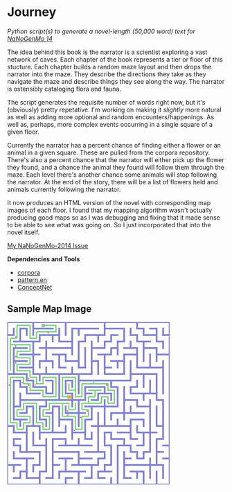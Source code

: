 # Journey

*Python script(s) to generate a novel-length (50,000 word) text for [NaNoGenMo 14](https://github.com/dariusk/NaNoGenMo-2014)*

The idea behind this book is the narrator is a scientist exploring a vast network of caves. Each chapter of the book 
represents a tier or floor of this stucture. Each chapter builds a random maze layout and then drops the narrator 
into the maze. They describe the directions they take as they navigate the maze and describe things they see along 
the way. The narrator is ostensibly cataloging flora and fauna.

The script generates the requisite number of words right now, but it's (obviously) pretty repetative. I'm working on 
making it *slightly* more natural as well as adding more optional and random encounters/happenings. As well as, 
perhaps, more complex events occurring in a single square of a given floor.

Currently the narrator has a percent chance of finding either a flower or an animal in a given square. These are pulled from the 
corpora repository. There's also a percent chance that the narrator will either pick up the flower they found, and a chance the 
animal they found will follow them through the maze. Each level there's another chance some animals will stop following the 
narrator. At the end of the story, there will be a list of flowers held and animals currently following the narrator.

It now produces an HTML version of the novel with corresponding map images of each floor. I found that my mapping algorithm 
wasn't actually producing good maps so as I was debugging and fixing that it made sense to be able to see what was going on. So I 
just incorporated that into the novel itself.

[My NaNoGenMo-2014 Issue](https://github.com/dariusk/NaNoGenMo-2014/issues/22)

**Dependencies and Tools**
 * [corpora](https://github.com/dariusk/corpora)
 * [pattern.en](http://www.clips.ua.ac.be/pages/pattern-en)
 * [ConceptNet](http://conceptnet5.media.mit.edu/)

## Sample Map Image
![Sample Map Image](https://raw.githubusercontent.com/amarriner/Journey/master/html/maps/1.png)
